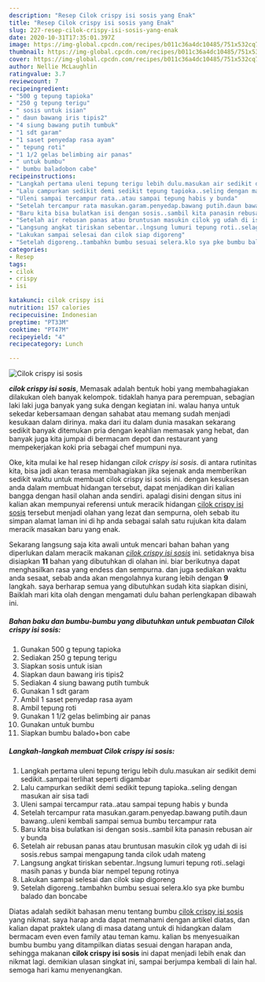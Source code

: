 ```yaml
---
description: "Resep Cilok crispy isi sosis yang Enak"
title: "Resep Cilok crispy isi sosis yang Enak"
slug: 227-resep-cilok-crispy-isi-sosis-yang-enak
date: 2020-10-31T17:35:01.397Z
image: https://img-global.cpcdn.com/recipes/b011c36a4dc10485/751x532cq70/cilok-crispy-isi-sosis-foto-resep-utama.jpg
thumbnail: https://img-global.cpcdn.com/recipes/b011c36a4dc10485/751x532cq70/cilok-crispy-isi-sosis-foto-resep-utama.jpg
cover: https://img-global.cpcdn.com/recipes/b011c36a4dc10485/751x532cq70/cilok-crispy-isi-sosis-foto-resep-utama.jpg
author: Nellie McLaughlin
ratingvalue: 3.7
reviewcount: 7
recipeingredient:
- "500 g tepung tapioka"
- "250 g tepung terigu"
- " sosis untuk isian"
- " daun bawang iris tipis2"
- "4 siung bawang putih tumbuk"
- "1 sdt garam"
- "1 saset penyedap rasa ayam"
- " tepung roti"
- "1 1/2 gelas belimbing air panas"
- " untuk bumbu"
- " bumbu baladobon cabe"
recipeinstructions:
- "Langkah pertama uleni tepung terigu lebih dulu.masukan air sedikit demi sedikit..sampai terlihat seperti digambar"
- "Lalu campurkan sedikit demi sedikit tepung tapioka..seling dengan masukan air sisa tadi"
- "Uleni sampai tercampur rata..atau sampai tepung habis y bunda"
- "Setelah tercampur rata masukan.garam.penyedap.bawang putih.daun bawang..uleni kembali sampai semua bumbu tercampur rata"
- "Baru kita bisa bulatkan isi dengan sosis..sambil kita panasin rebusan air y bunda"
- "Setelah air rebusan panas atau bruntusan masukin cilok yg udah di isi sosis.rebus sampai mengapung tanda cilok udah mateng"
- "Langsung angkat tiriskan sebentar..lngsung lumuri tepung roti..selagi masih panas y bunda biar nempel tepung rotinya"
- "Lakukan sampai selesai dan cilok siap digoreng"
- "Setelah digoreng..tambahkn bumbu sesuai selera.klo sya pke bumbu balado dan boncabe"
categories:
- Resep
tags:
- cilok
- crispy
- isi

katakunci: cilok crispy isi 
nutrition: 157 calories
recipecuisine: Indonesian
preptime: "PT33M"
cooktime: "PT47M"
recipeyield: "4"
recipecategory: Lunch

---
```



![Cilok crispy isi sosis](https://img-global.cpcdn.com/recipes/b011c36a4dc10485/751x532cq70/cilok-crispy-isi-sosis-foto-resep-utama.jpg)

<b><i>cilok crispy isi sosis</i></b>, Memasak adalah bentuk hobi yang membahagiakan dilakukan oleh banyak kelompok. tidaklah hanya para perempuan, sebagian laki laki juga banyak yang suka dengan kegiatan ini. walau hanya untuk sekedar kebersamaan dengan sahabat atau memang sudah menjadi kesukaan dalam dirinya. maka dari itu dalam dunia masakan sekarang sedikit banyak ditemukan pria dengan keahlian memasak yang hebat, dan banyak juga kita jumpai di bermacam depot dan restaurant yang mempekerjakan koki pria sebagai chef mumpuni nya.



Oke, kita mulai ke hal resep hidangan <i>cilok crispy isi sosis</i>. di antara rutinitas kita, bisa jadi akan terasa membahagiakan jika sejenak anda memberikan sedikit waktu untuk membuat cilok crispy isi sosis ini. dengan kesuksesan anda dalam membuat hidangan tersebut, dapat menjadikan diri kalian bangga dengan hasil olahan anda sendiri. apalagi disini dengan situs ini kalian akan mempunyai referensi untuk meracik hidangan <u>cilok crispy isi sosis</u> tersebut menjadi olahan yang lezat dan sempurna, oleh sebab itu simpan alamat laman ini di hp anda sebagai salah satu rujukan kita dalam meracik masakan baru yang enak.


Sekarang langsung saja kita awali untuk mencari bahan bahan yang diperlukan dalam meracik makanan <u><i>cilok crispy isi sosis</i></u> ini. setidaknya bisa disiapkan <b>11</b> bahan yang dibutuhkan di olahan ini. biar berikutnya dapat menghasilkan rasa yang endess dan sempurna. dan juga sediakan waktu anda sesaat, sebab anda akan mengolahnya kurang lebih dengan <b>9</b> langkah. saya berharap semua yang dibutuhkan sudah kita siapkan disini, Baiklah mari kita olah dengan mengamati dulu bahan perlengkapan dibawah ini.

<!--inarticleads1-->

##### Bahan baku dan bumbu-bumbu yang dibutuhkan untuk pembuatan Cilok crispy isi sosis:

1. Gunakan 500 g tepung tapioka
1. Sediakan 250 g tepung terigu
1. Siapkan  sosis untuk isian
1. Siapkan  daun bawang iris tipis2
1. Sediakan 4 siung bawang putih tumbuk
1. Gunakan 1 sdt garam
1. Ambil 1 saset penyedap rasa ayam
1. Ambil  tepung roti
1. Gunakan 1 1/2 gelas belimbing air panas
1. Gunakan  untuk bumbu
1. Siapkan  bumbu balado+bon cabe




<!--inarticleads2-->

##### Langkah-langkah membuat Cilok crispy isi sosis:

1. Langkah pertama uleni tepung terigu lebih dulu.masukan air sedikit demi sedikit..sampai terlihat seperti digambar
1. Lalu campurkan sedikit demi sedikit tepung tapioka..seling dengan masukan air sisa tadi
1. Uleni sampai tercampur rata..atau sampai tepung habis y bunda
1. Setelah tercampur rata masukan.garam.penyedap.bawang putih.daun bawang..uleni kembali sampai semua bumbu tercampur rata
1. Baru kita bisa bulatkan isi dengan sosis..sambil kita panasin rebusan air y bunda
1. Setelah air rebusan panas atau bruntusan masukin cilok yg udah di isi sosis.rebus sampai mengapung tanda cilok udah mateng
1. Langsung angkat tiriskan sebentar..lngsung lumuri tepung roti..selagi masih panas y bunda biar nempel tepung rotinya
1. Lakukan sampai selesai dan cilok siap digoreng
1. Setelah digoreng..tambahkn bumbu sesuai selera.klo sya pke bumbu balado dan boncabe




Diatas adalah sedikit bahasan menu tentang bumbu <u>cilok crispy isi sosis</u> yang nikmat. saya harap anda dapat memahami dengan artikel diatas, dan kalian dapat praktek ulang di masa datang untuk di hidangkan dalam bermacam even even family atau teman kamu. kalian bs menyesuaikan bumbu bumbu yang ditampilkan diatas sesuai dengan harapan anda, sehingga makanan <b>cilok crispy isi sosis</b> ini dapat menjadi lebih enak dan nikmat lagi. demikian ulasan singkat ini, sampai berjumpa kembali di lain hal. semoga hari kamu menyenangkan.
